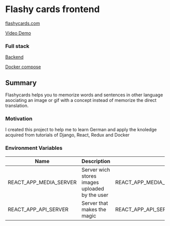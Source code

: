 # Flashy cards frontend

[flashycards.com](http://flashycards.co)

[Video Demo](https://youtu.be/gtSungLX6QE)

### Full stack

[Backend](https://github.com/oalberto96/flashy-cards-backend)

[Docker compose](https://github.com/oalberto96/flashy-cards)

## Summary
Flashycards helps you to memorize words and sentences in other language asociating an image or gif with a concept instead of memorize the direct translation.

### Motivation
I created this project to help me to learn German and apply the knoledge acquired from tutorials of Django, React, Redux and Docker

### Environment Variables

| Name                   | Description                                    | Example                                     | Location              |
| ---------------------- | ---------------------------------------------- | ------------------------------------------- | --------------------- |
| REACT_APP_MEDIA_SERVER | Server wich stores images uploaded by the user | REACT_APP_MEDIA_SERVER=media.flashycards.co | frontend/src/agent.js |
| REACT_APP_API_SERVER   | Server that makes the magic                    | REACT_APP_API_SERVER=api.flashycards.co     | frontend/src/agent.js |
